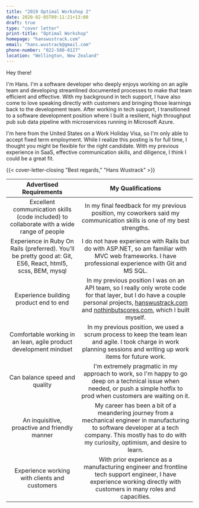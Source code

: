```yaml
---
title: "2019 Optimal Workshop 2"
date: 2020-02-05T09:11:21+13:00
draft: true
type: "cover letter"
print-title: "Optimal Workshop"
homepage: "hanswustrack.com"
email: "hans.wustrack@gmail.com"
phone-number: "022-580-0127"
location: "Wellington, New Zealand"
---
```


Hey there!

I'm Hans. I'm a software developer who deeply enjoys working on an agile team and developing streamlined documented processes to make that team efficient and effective. With my background in tech support, I have also come to love speaking directly with customers and bringing those learnings back to the development team. After working in tech support, I transitioned to a software development position where I built a resilient, high throughput pub sub data pipeline with microservices running in Microsoft Azure.

I'm here from the United States on a Work Holiday Visa, so I'm only able to accept fixed term employment. While I realize this posting is for full time, I thought you might be flexible for the right candidate. With my previous experience in SaaS, effective communication skills, and diligence, I think I could be a great fit.

{{< cover-letter-closing "Best regards," "Hans Wustrack" >}}


**Advertised Requirements**|**My Qualifications**
:-----:|:-----:
Excellent communication skills (code included) to collaborate with a wide range of people|In my final feedback for my previous position, my coworkers said my communication skills is one of my best strengths.
Experience in Ruby On Rails (preferred). You’ll be pretty good at: Git, ES6, React, html5, scss, BEM, mysql|I do not have experience with Rails but do with ASP.NET, so am familiar with MVC web frameworks. I have professional experience with Git and MS SQL.
Experience building product end to end|In my previous position I was on an API team, so I really only wrote code for that layer, but I do have a couple personal projects, [hanswustrack.com](https://hanswustrack.com/) and [nothinbutscores.com](https://nothinbutscores.com/), which I built myself.
Comfortable working in an lean, agile product development mindset|In my previous position, we used a scrum process to keep the team lean and agile. I took charge in work planning sessions and writing up work items for future work.
Can balance speed and quality|I'm extremely pragmatic in my approach to work, so I'm happy to go deep on a technical issue when needed, or push a simple hotfix to prod when customers are waiting on it.
An inquisitive, proactive and friendly manner|My career has been a bit of a meandering journey from a mechanical engineer in manufacturing to software developer at a tech company. This mostly has to do with my curiosity, optimism, and desire to learn. 
Experience working with clients and customers|With prior experience as a manufacturing engineer and frontline tech support engineer, I have experience working directly with customers in many roles and capacities.